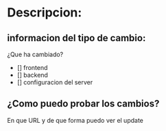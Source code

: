 # Descripcion:
## informacion del tipo de cambio:
¿Que ha cambiado?
- [] frontend
- [] backend
- [] configuracion del server

## ¿Como puedo probar los cambios?
En que URL y de que forma puedo ver el update
